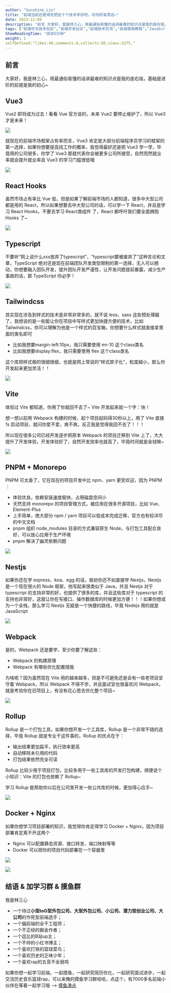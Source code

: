 ```yaml
---
author: "Sunshine_Lin"
title: "前端当前还是得先把这十个技术学好吧，切勿好高骛远~"
date: 2023-11-09
description: "前言 大家好，我是林三心，用最通俗易懂的话讲最难的知识点是我的座右铭，基础是进阶的前提是我的初心~ Vue3 Vue2 即将成为过去！看看 Vue 官方说的，未来 Vue2 要停止维护了，所以 Vue"
tags: ["前端中文技术社区","前端开发社区","前端技术交流","前端框架教程","JavaScript 学习资源","CSS 技巧与最佳实践","HTML5 最新动态","前端工程师职业发展","开源前端项目","前端技术趋势"]
ShowReadingTime: "阅读5分钟"
weight: 1
selfDefined:"likes:49,comments:6,collects:50,views:3275,"
---
```

前言
--

大家好，我是林三心，用最通俗易懂的话讲最难的知识点是我的座右铭，基础是进阶的前提是我的初心~

Vue3
----

Vue2 即将成为过去！看看 Vue 官方说的，未来 Vue2 要停止维护了，所以 Vue3 才是未来！

![](/images/jueJin/fb6f63beecb84cd.png)

就现在的前端市场框架占有率而言，Vue3 肯定是大部分前端程序员学习的框架的第一选择，如果你想要提高找工作的概率，我觉得最好还是把 Vue3 学一学，毕竟用的公司很多，你学了 Vue3 那就代表你会被更多公司所接受，自然而然就业率就会提升就业率且 Vue3 的学习门槛很低哦

![](/images/jueJin/19e331e8818c4b3.png)

React Hooks
-----------

虽然市场占有率比 Vue 低，但是如果了解前端市场的人都知道，很多中大型公司都是用的 React，所以如果想要去中大型公司的话，可以学一下 React，并且是学习 React Hooks，不要去学习 React类组件 了，React 都呼吁我们要全面拥抱 Hooks 了~

![](/images/jueJin/4443cb59ce31425.png)

Typescript
----------

不要听“网上说什么xxx放弃了typescript”、“typescript要被废弃了”这种言论和文章，TypeScript 绝对还是现在前端团队开发类型限制的第一选择，无人可以撼动，你想要融入团队开发，提升团队开发严谨性，让开发问题提前暴露，减少生产事故的话，那 TypeScript 你必学！

![](/images/jueJin/d45f62265b534d1.png)

Tailwindcss
-----------

其实现在涉及到样式的技术是非常非常多的，就不说 less、sass 这些预处理器了，我想说的是一些能让你在项目中写样式更加快捷方便的技术，比如 Tailwindcss，你可以理解为他是一个样式的百宝箱，你想要什么样式就直接拿里面的类名即可

*   比如我想要margin-left:10px，我只需要使用 mr-10 这个class类名
*   比如我想要display:flex，我只需要使用 flex 这个class类名

这个库把样式做的很细很细，也就是网上常说的“样式原子化”，粒度越小，那么你开发起来更加灵活！！

![](/images/jueJin/c47cbd0c36194c8.png)

Vite
----

体验过 Vite 都知道，你用了你就回不去了~ Vite 开发起来就一个字：快！

想一想以前用 Webpack 构建的时候，起个项目起码得30秒以上，用了 Vite 直接 1s 启动项目，就问你爱不爱，爽不爽，反正我是觉得我回不去了！！！

所以现在很多公司已经开发逐步把原本 Webpack 的项目迁移到 Vite 上了，大大提升了开发体验，开发体验好了，自然开发效率也就高了，毕竟时间就是金钱嘛~

![](/images/jueJin/21c3a7723343497.png)

PNPM + Monorepo
---------------

PNPM 可太香了，它在现在的项目开发中比 npm、yarn 更受欢迎，因为 PNPM ：

*   体验优良，依赖安装速度极快，占用磁盘空间小
*   天然支持 monorepo 的项目管理方式，被应用在很多开源项目，比如 Vue、Element-Plus
*   上手简单，绝大部分 npm / yarn 项目可以低成本完成迁移，官方也有较详尽的中文文档
*   pnpm 组织 node\_modules 目录的方式兼容原生 Node，与打包工具配合良好，可以放心应用于生产环境
*   pnpm 解决了幽灵依赖问题

![](/images/jueJin/9b36fdf0823c43d.png)

Nestjs
------

如果你还在学 express、koa、egg 的话，我劝你还不如直接学 Nestjs，Nestjs 是一个现在很火的 Node 框架，他写起来很类似于 Java，并且 Nestjs 对于 typescript 的支持非常的好，也提供了很多的库，并且这些库对于 typescript 的支持也非常好，这就让你在写接口、操作数据库的时候更加方便！！！如果你想成为一个全栈，那么学习 Nestjs 无疑是一个快捷的路线，毕竟 Nodejs 用的就是 JavaScript

![](/images/jueJin/4185d44a03c84c6.png)

Webpack
-------

是的，Webpack 还是要学，至少你要了解这些：

*   Webpack 的构建原理
*   Webpack 有哪些优化配置措施

为啥呢？因为虽然现在 Vite 用的越来越多，但是不可避免还是会有一些老项目坚守着 Webpack，所以 Webpack 不得不学，并且面试官也很喜欢问 Webpack，就是考验你在旧项目上，有没有花心思去优化整个项目~

![](/images/jueJin/b8b12c0930544e8.png)

Rollup
------

Rollup 是一个打包工具，如果你想开发一个工具库，Rollup 是一个非常不错的选择，毕竟 Rollup 就是专业干这件事的，Rollup 的优点在于：

*   输出结果更加扁平，执行效率更高
*   自动移除未引用的代码
*   打包结果依然完全可读

Rollup 比较少用于项目打包，比较多用于一些工具库的开发打包构建，顺便说个小知识：Vite 的打包也依赖了 Rollup~

学习 Rollup 能帮助你以后在公司里开发一些公共库的时候，更加得心应手~

![](/images/jueJin/502532bd6b9249f.png)

Docker + Nginx
--------------

如果你想学习项目部署的知识，我觉得你肯定得学习 Docker + Nginx，因为项目部署肯定离不开这两个

*   Nginx 可以配置静态资源、接口转发、端口映射等等
*   Docker 可以把你的项目代码部署在一个容器里

![](/images/jueJin/38c42bce02a64b1.png)

![](/images/jueJin/f3abfb94a6f3434.png)

结语 & 加学习群 & 摸鱼群
---------------

我是林三心

*   一个待过**小型toG型外包公司、大型外包公司、小公司、潜力型创业公司、大公司**的作死型前端选手；
*   一个偏前端的全干工程师；
*   一个不正经的掘金作者；
*   一个逗比的B站up主；
*   一个不帅的小红书博主；
*   一个喜欢打铁的篮球菜鸟；
*   一个喜欢历史的乏味少年；
*   一个喜欢rap的五音不全弱鸡

如果你想一起学习前端，一起摸鱼，一起研究简历优化，一起研究面试进步，一起交流历史音乐篮球rap，可以来俺的摸鱼学习群哈哈，点这个，有7000多名前端小伙伴在等着一起学习哦 --> [摸鱼沸点](https://juejin.cn/pin/7035153948126216206 "https://juejin.cn/pin/7035153948126216206")
